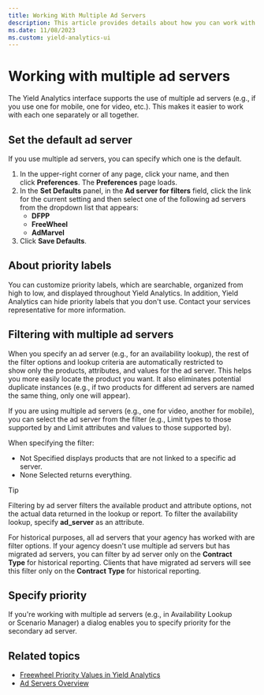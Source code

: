```yaml
---
title: Working With Multiple Ad Servers
description: This article provides details about how you can work with multiple ad servers.
ms.date: 11/08/2023
ms.custom: yield-analytics-ui
---
```


# Working with multiple ad servers

The Yield Analytics interface supports the use of multiple ad servers (e.g., if you use one for mobile, one for video, etc.). This makes it easier to work with each one separately or all together.

## Set the default ad server

If you use multiple ad servers, you can specify which one is the default.

1. In the upper-right corner of any page, click your name, and then click **Preferences**. The **Preferences** page loads.
1. In the **Set Defaults** panel, in the **Ad server for filters** field, click the link for the current setting and then select one of the following ad servers from the dropdown list that appears:
    - **DFPP**
    - **FreeWheel**
    - **AdMarvel**
1. Click **Save Defaults**.

## About priority labels

You can customize priority labels, which are searchable, organized from high to low, and displayed throughout Yield Analytics. In addition, Yield Analytics can hide priority labels that you don't use. Contact your services representative for more information.

## Filtering with multiple ad servers

When you specify an ad server (e.g., for an availability lookup), the rest of the filter options and lookup criteria are automatically restricted to show only the products, attributes, and values for the ad server. This helps you more easily locate the product you want. It also eliminates potential duplicate instances (e.g., if two products for different ad servers are named the same thing, only one will appear).

If you are using multiple ad servers (e.g., one for video, another for mobile), you can select the ad server from the filter (e.g., Limit types to those supported by and Limit attributes and values to those supported by).

When specifying the filter:

- Not Specified displays products that are not linked to a specific ad server.
- None Selected returns everything.

> [!TIP]
> Filtering by ad server filters the available product and attribute options, not the actual data returned in the lookup or report. To filter the availability lookup, specify **ad_server** as an attribute.

For historical purposes, all ad servers that your agency has worked with are filter options. If your agency doesn't use multiple ad servers but has migrated ad servers, you can filter by ad server only on the **Contract Type** for historical reporting. Clients that have migrated ad servers will see this filter only on the **Contract Type** for historical reporting.

## Specify priority

If you're working with multiple ad servers (e.g., in Availability Lookup or Scenario Manager) a dialog enables you to specify priority for the secondary ad server.

## Related topics

- [Freewheel Priority Values in Yield Analytics](./freewheel-priority-values-in-yield-analytics.md)
- [Ad Servers Overview](./ad-servers-overview.md)
